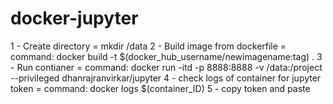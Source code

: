 # docker-jupyter
1 - Create directory = mkdir /data
2 - Build image from dockerfile = command: docker build -t $(docker_hub_username/newimagename:tag) .
3 - Run contianer = command: docker run -itd -p 8888:8888 -v /data:/project --privileged dhanrajranvirkar/jupyter
4 - check logs of container for jupyter token = command: docker logs $(container_ID)
5 - copy token and paste
